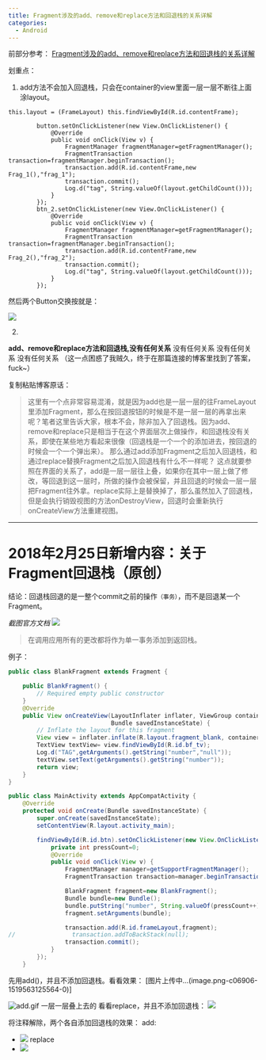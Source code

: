 ```yaml
---
title: Fragment涉及的add、remove和replace方法和回退栈的关系详解
categories:
  - Android
---
```


前部分参考：
[Fragment涉及的add、remove和replace方法和回退栈的关系详解](http://blog.csdn.net/haozipi/article/details/46994801)

划重点：
1. add方法不会加入回退栈，只会在container的view里面一层一层不断往上面涂layout。
```
this.layout = (FrameLayout) this.findViewById(R.id.contentFrame);

        button.setOnClickListener(new View.OnClickListener() {
            @Override
            public void onClick(View v) {
                FragmentManager fragmentManager=getFragmentManager();
                FragmentTransaction transaction=fragmentManager.beginTransaction();
                transaction.add(R.id.contentFrame,new Frag_1(),"frag_1");
                transaction.commit();
                Log.d("tag", String.valueOf(layout.getChildCount()));
            }
        });
        btn_2.setOnClickListener(new View.OnClickListener() {
            @Override
            public void onClick(View v) {
                FragmentManager fragmentManager=getFragmentManager();
                FragmentTransaction transaction=fragmentManager.beginTransaction();
                transaction.add(R.id.contentFrame,new Frag_2(),"frag_2");
                transaction.commit();
                Log.d("tag", String.valueOf(layout.getChildCount()));
            }
        });
```
然后两个Button交换按就是：

![](http://upload-images.jianshu.io/upload_images/7177220-f733482a38a04df0.png?imageMogr2/auto-orient/strip%7CimageView2/2/w/1240)

2. 
**add、remove和replace方法和回退栈,没有任何关系**
没有任何关系
没有任何关系
没有任何关系
（这一点困惑了我贼久，终于在那篇连接的博客里找到了答案，fuck~）

复制粘贴博客原话：
>这里有一个点非常容易混淆，就是因为add也是一层一层的往FrameLayout里添加Fragment，那么在按回退按钮的时候是不是一层一层的再拿出来呢？笔者这里告诉大家，根本不会，除非加入了回退栈。因为add、remove和replace只是相当于在这个界面层次上做操作，和回退栈没有关系，即使在某些地方看起来很像（回退栈是一个一个的添加进去，按回退的时候会一个一个弹出来）。
那么通过add添加Fragment之后加入回退栈，和通过replace替换Fragment之后加入回退栈有什么不一样呢？
这点就要参照在界面的关系了，add是一层一层往上叠，如果你在其中一层上做了修改，等回退到这一层时，所做的操作会被保留，并且回退的时候会一层一层把Fragment往外拿。replace实际上是替换掉了，那么虽然加入了回退栈，但是会执行销毁视图的方法onDestroyView，回退时会重新执行onCreateView方法重建视图。

---

# 2018年2月25日新增内容：关于Fragment回退栈（原创）

结论：回退栈回退的是一整个commit之前的操作`（事务）`，而不是回退某一个Fragment。

*截图官方文档*
![](http://upload-images.jianshu.io/upload_images/7177220-33c800abf70f0602.png?imageMogr2/auto-orient/strip%7CimageView2/2/w/1240)

>在调用应用所有的更改都将作为单一事务添加到返回栈。

例子：
``` java
public class BlankFragment extends Fragment {

    public BlankFragment() {
        // Required empty public constructor
    }
    @Override
    public View onCreateView(LayoutInflater inflater, ViewGroup container,
                             Bundle savedInstanceState) {
        // Inflate the layout for this fragment
        View view = inflater.inflate(R.layout.fragment_blank, container, false);
        TextView textView= view.findViewById(R.id.bf_tv);
        Log.d("TAG",getArguments().getString("number","null"));
        textView.setText(getArguments().getString("number"));
        return view;
    }
}
```
``` java
public class MainActivity extends AppCompatActivity {
    @Override
    protected void onCreate(Bundle savedInstanceState) {
        super.onCreate(savedInstanceState);
        setContentView(R.layout.activity_main);

        findViewById(R.id.btn).setOnClickListener(new View.OnClickListener() {
            private int pressCount=0;
            @Override
            public void onClick(View v) {
                FragmentManager manager=getSupportFragmentManager();
                FragmentTransaction transaction=manager.beginTransaction();

                BlankFragment fragment=new BlankFragment();
                Bundle bundle=new Bundle();
                bundle.putString("number", String.valueOf(pressCount++));
                fragment.setArguments(bundle);

                transaction.add(R.id.frameLayout,fragment);
//                transaction.addToBackStack(null);
                transaction.commit();
            }
        });
    }
```
先用add()，并且不添加回退栈。看看效果：
[图片上传中...(image.png-c06906-1519563125564-0)]

![add.gif](http://upload-images.jianshu.io/upload_images/7177220-4f9c74d5a1f5a972.gif?imageMogr2/auto-orient/strip%7CimageView2/2/w/200)
一层一层叠上去的
看看replace，并且不添加回退栈：
![](http://upload-images.jianshu.io/upload_images/7177220-9b21f265a54337f4.gif?imageMogr2/auto-orient/strip%7CimageView2/2/w/200)

 将注释解除，两个各自添加回退栈的效果：
add:
* ![](http://upload-images.jianshu.io/upload_images/7177220-059fdb645b5710dc.gif?imageMogr2/auto-orient/strip%7CimageView2/2/w/200)
replace
* ![](http://upload-images.jianshu.io/upload_images/7177220-6a673acf8c165f26.gif?imageMogr2/auto-orient/strip%7CimageView2/2/w/200)





                                                                                                                                                                                                                                                                                                                                                                                                                                                                                                                                                                                                                                                                                                                                                                                                                                                                                                                                                                                                                                                                                                                                                                                                                                                                                                                                                                                                                                                                                                                                                                                                                                                                                                                                                                                                                                                                                                                                                                                                                                                                                                                                                                                                                                                                                                                                                                                                                                                                                                                                                                                                                                                                                                                                                                                                                                                                                                                                                                                                                                                                                                                                                                                                                                                                                                                                                                                                                                                                                                                                                                                                                                                                                                                                                                                                                                                                                                                                                                                                                                                                                                                                                                                                                                                                                                                                                                                                                                                                                                                                                                                                                                                                                                                                                                                                                                                  